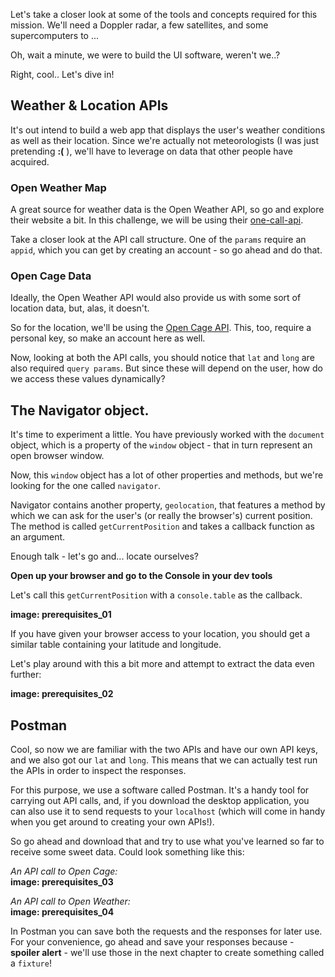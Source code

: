 Let's take a closer look at some of the tools and concepts required for this mission. We'll need a Doppler radar, a few satellites, and some supercomputers to ...

Oh, wait a minute, we were to build the UI software, weren't we..?

Right, cool.. Let's dive in!

## Weather & Location APIs
It's out intend to build a web app that displays the user's weather conditions as well as their location. Since we're actually not meteorologists (I was just pretending **:(** ), we'll have to leverage on data that other people have acquired. 

### Open Weather Map
A great source for weather data is the Open Weather API, so go and explore their website a bit. In this challenge, we will be using their [one-call-api](https://openweathermap.org/api/one-call-api).  

Take a closer look at the API call structure. One of the `params` require an `appid`, which you can get by creating an account - so go ahead and do that. 

### Open Cage Data
Ideally, the Open Weather API would also provide us with some sort of location data, but, alas, it doesn't. 

So for the location, we'll be using the [Open Cage API](https://opencagedata.com/api). This, too, require a personal key, so make an account here as well. 

Now, looking at both the API calls, you should notice that `lat` and `long` are also required `query params`. But since these will depend on the user, how do we access these values dynamically?

## The Navigator object.
It's time to experiment a little. You have previously worked with the `document` object, which is a property of the `window` object - that in turn represent an open browser window.  

Now, this `window` object has a lot of other properties and methods, but we're looking for the one called `navigator`.

Navigator contains another property, `geolocation`, that features a method by which we can ask for the user's (or really the browser's) current position. The method is called `getCurrentPosition` and takes a callback function as an argument. 

Enough talk - let's go and... locate ourselves?

**Open up your browser and go to the Console in your dev tools**

Let's call this `getCurrentPosition` with a `console.table` as the callback.

**image: prerequisites_01**

If you have given your browser access to your location, you should get a similar table containing your latitude and longitude.

Let's play around with this a bit more and attempt to extract the data even further:

**image: prerequisites_02**

## Postman
Cool, so now we are familiar with the two APIs and have our own API keys, and we also got our `lat` and `long`. 
This means that we can actually test run the APIs in order to inspect the responses. 

For this purpose, we use a software called Postman. It's a handy tool for carrying out API calls, and, if you download the desktop application, you can also use it to send requests to your `localhost` (which will come in handy when you get around to creating your own APIs!). 

So go ahead and download that and try to use what you've learned so far to receive some sweet data. Could look something like this:

*An API call to Open Cage:*  
**image: prerequisites_03**

*An API call to Open Weather:*   
**image: prerequisites_04**

In Postman you can save both the requests and the responses for later use. For your convenience, go ahead and save your responses because - **spoiler alert** - we'll use those in the next chapter to create something called a `fixture`!